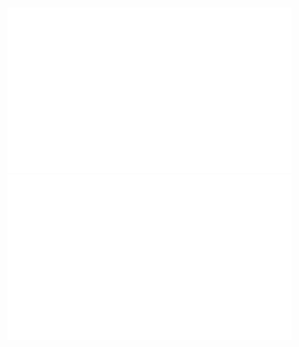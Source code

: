 <a href="https://www.waltersun.cn">
<br/>
  
![](https://github.com/swhmonster/github-stats/blob/master/generated/overview.svg)
![](https://github.com/swhmonster/github-stats/blob/master/generated/languages.svg)
</a>
